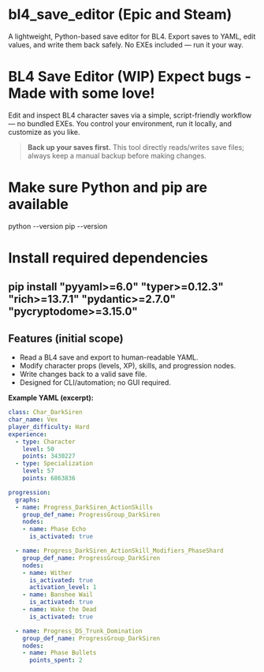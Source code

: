 # bl4_save_editor (Epic and Steam)
A lightweight, Python-based save editor for BL4. Export saves to YAML, edit values, and write them back safely. No EXEs included — run it your way.

# BL4 Save Editor (WIP) Expect bugs - Made with some love! 

Edit and inspect BL4 character saves via a simple, script-friendly workflow — no bundled EXEs. You control your environment, run it locally, and customize as you like.

> **Back up your saves first.** This tool directly reads/writes save files; always keep a manual backup before making changes.


# Make sure Python and pip are available
python --version
pip --version
# Install required dependencies
pip install "pyyaml>=6.0" "typer>=0.12.3" "rich>=13.7.1" "pydantic>=2.7.0" "pycryptodome>=3.15.0"
---

## Features (initial scope)

- Read a BL4 save and export to human-readable YAML.
- Modify character props (levels, XP), skills, and progression nodes.
- Write changes back to a valid save file.
- Designed for CLI/automation; no GUI required.

**Example YAML (excerpt):**
```yaml
class: Char_DarkSiren
char_name: Vex
player_difficulty: Hard
experience:
  - type: Character
    level: 50
    points: 3430227
  - type: Specialization
    level: 57
    points: 6863836

progression:
  graphs:
  - name: Progress_DarkSiren_ActionSkills
    group_def_name: ProgressGroup_DarkSiren
    nodes:
    - name: Phase Echo
      is_activated: true

  - name: Progress_DarkSiren_ActionSkill_Modifiers_PhaseShard
    group_def_name: ProgressGroup_DarkSiren
    nodes:
    - name: Wither
      is_activated: true
      activation_level: 1
    - name: Banshee Wail
      is_activated: true
    - name: Wake the Dead
      is_activated: true

  - name: Progress_DS_Trunk_Domination
    group_def_name: ProgressGroup_DarkSiren
    nodes:
    - name: Phase Bullets
      points_spent: 2

